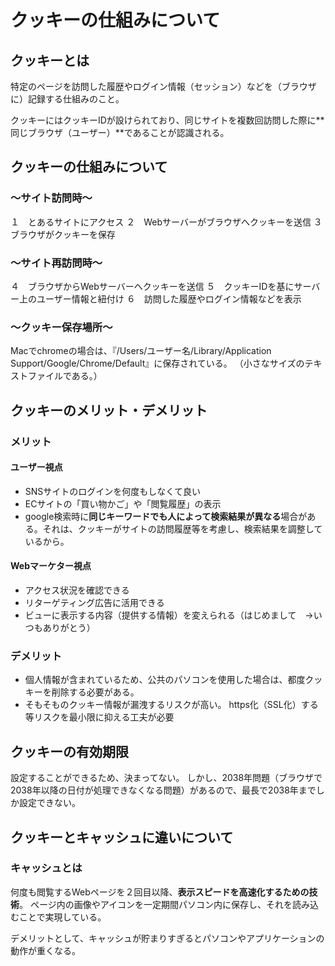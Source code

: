 # クッキーの仕組みについて
## クッキーとは
特定のページを訪問した履歴やログイン情報（セッション）などを（ブラウザに）記録する仕組みのこと。    

クッキーにはクッキーIDが設けられており、同じサイトを複数回訪問した際に**同じブラウザ（ユーザー）**であることが認識される。

## クッキーの仕組みについて
### 〜サイト訪問時〜
１　とあるサイトにアクセス
２　Webサーバーがブラウザへクッキーを送信
３　ブラウザがクッキーを保存
  
### 〜サイト再訪問時〜
４　ブラウザからWebサーバーへクッキーを送信
５　クッキーIDを基にサーバー上のユーザー情報と紐付け
６　訪問した履歴やログイン情報などを表示

### 〜クッキー保存場所〜
Macでchromeの場合は、『/Users/ユーザー名/Library/Application Support/Google/Chrome/Default』に保存されている。
（小さなサイズのテキストファイルである。）

## クッキーのメリット・デメリット
### メリット
#### ユーザー視点
- SNSサイトのログインを何度もしなくて良い
- ECサイトの「買い物かご」や「閲覧履歴」の表示
- google検索時に**同じキーワードでも人によって検索結果が異なる**場合がある。それは、クッキーがサイトの訪問履歴等を考慮し、検索結果を調整しているから。
#### Webマーケター視点
- アクセス状況を確認できる
- リターゲティング広告に活用できる
- ビューに表示する内容（提供する情報）を変えられる（はじめまして　→いつもありがとう）

### デメリット
- 個人情報が含まれているため、公共のパソコンを使用した場合は、都度クッキーを削除する必要がある。
-  そもそものクッキー情報が漏洩するリスクが高い。  https化（SSL化）する等リスクを最小限に抑える工夫が必要

## クッキーの有効期限
設定することができるため、決まってない。
しかし、2038年問題（ブラウザで2038年以降の日付が処理できなくなる問題）があるので、最長で2038年までしか設定できない。

## クッキーとキャッシュに違いについて
### キャッシュとは
何度も閲覧するWebページを２回目以降、**表示スピードを高速化するための技術**。
ページ内の画像やアイコンを一定期間パソコン内に保存し、それを読み込むことで実現している。

デメリットとして、キャッシュが貯まりすぎるとパソコンやアプリケーションの動作が重くなる。

